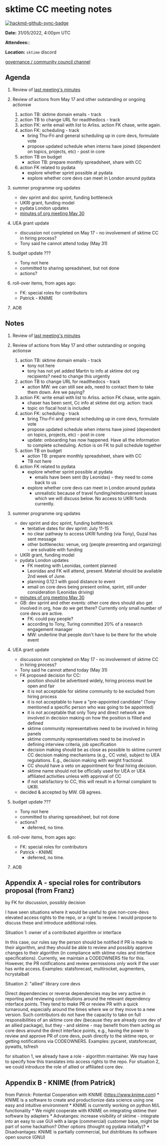 # sktime CC meeting notes

[![hackmd-github-sync-badge](https://hackmd.io/y1OcL1QMQLiZjRwVB0t0RQ/badge)](https://hackmd.io/y1OcL1QMQLiZjRwVB0t0RQ)

**Date:** 
31/05/2022, 4:00pm UTC

**Attendees:**: 

**Location:** `sktime` discord

[governance / community council channel](https://discord.com/channels/723500657255907408/875425974345416734)

## Agenda

1. Review of [last meeting's minutes](https://github.com/sktime/community-org/tree/main/community_council/previous_meetings)


2. Review of actions from May 17 and other outstanding or ongoing actionsw
    1. action TB: sktime domain emails - track
    2. action TB to change URL for readthedocs - track
    3. action FK: write email with list to Arliss. action FK chase, write again.
    4. action FK: scheduling - track
        * bring Thu-Fri and general scheduling up in core devs, formulate vote
        * propose updated schedule when interns have joined (dependent on topics, projects, etc) - post in core 
    5. action TB on budget
        * action TB: prepare monthly spreadsheet, share with CC
    6. action FK related to pydata
        * explore whether sprint possible at pydata
        * explore whether core devs can meet in London around pydata

3. summer programme org updates
    * dev sprint and doc sprint, funding bottleneck
    * UKRI grant, funding model
    * pydata London updates
    * [minutes of org meeting May 30](https://github.com/sktime/community-org/blob/main/community_team/previous_meetings/20220530-meeting.md)

4. UEA grant update
    * discussion not completed on May 17 - no involvement of sktime CC in hiring process?
    * Tony said he cannot attend today (May 31)

5. budget update ???
    * Tony not here
    * committed to sharing spreadsheet, but not done
    * actions?

6. roll-over items, from ages ago:
    * FK: special roles for contributors
    * Patrick - KNIME

7. AOB

## Notes


1. Review of [last meeting's minutes](https://github.com/sktime/community-org/tree/main/community_council/previous_meetings)


2. Review of actions from May 17 and other outstanding or ongoing actionsw
    1. action TB: sktime domain emails - track
        * tony not here
        * tony has not yet added Martin to info at sktime dot org recipients? need to change this urgently
    3. action TB to change URL for readthedocs - track
        * action MW: we can still see ads, need to contact them to take them down. Are we paying?
    4. action FK: write email with list to Arliss. action FK chase, write again.
        * chaser has been sent, Cc info at sktime dot org. action: track
        * topic on fiscal host is included
    6. action FK: scheduling - track
        * bring Thu-Fri and general scheduling up in core devs, formulate vote
        * propose updated schedule when interns have joined (dependent on topics, projects, etc) - post in core 
        * update: onboarding has now happened. Have all the information to complete scheduling. Action is on FK to pull schedule together
    7. action TB on budget
        * action TB: prepare monthly spreadsheet, share with CC
        * TB not here
    8. action FK related to pydata
        * explore whether sprint possible at pydata
            * emails have been sent (by Leonidas) - they need to come back to us
        * explore whether core devs can meet in London around pydata
            * unrealistic because of travel funding/reimbursement issues which we will discuss below. No access to UKRI funds currently.


3. summer programme org updates
    * dev sprint and doc sprint, funding bottleneck
        * tentative dates for dev sprint: July 11-15
        * no clear pathway to access UKRI funding (via Tony), Guzal has sent message
        * other bottlenecks: venue, org (people presenting and organizing) - are solvable with funding
    * UKRI grant, funding model
    * pydata London updates
        * FK meeting with Leonidas, content planned
        * Leonidas and FK will attend, present. Material should be available 2nd week of June.
        * planning 0.12.1 with good distance to event
        * email on core devs being present online, sprint, still under consideration (Leonidas driving)
    * [minutes of org meeting May 30](https://github.com/sktime/community-org/blob/main/community_team/previous_meetings/20220530-meeting.md)
    * GB: dev sprint and other events: other core devs should also get involved in org, how do we get there? Currently only small number of core devs are active.
        * FK: could pay people?
        * according to Tony, Turing committed 20% of a research engagement manager
        * MW: underline that people don't have to be there for the whole event


4. UEA grant update
    * discussion not completed on May 17 - no involvement of sktime CC in hiring process?
    * Tony said he cannot attend today (May 31)
    * FK proposed decision for CC:
        * position should be advertised widely, hiring process must be open and fair
        * it is not acceptable for sktime community to be excluded from hiring process
        * it is not acceptable to have a "pre-appointed candidate" (Tony mentioned a specific person who was going to be appointed)
        * it is not acceptable that only Tony and direct network are involved in decision making on how the position is filled and defined
        * sktime community representatives need to be involved in hiring panels
        * sktime community representatives need to be involved in defining interview criteria, job specification
        * decision making should be as close as possible to sktime current CC decision making mechanisms (e.g., CC vote), subject to UEA regulations. E.g., decision making with weight fractional.
        * CC should have a veto on appointment for final hiring decision.
        * sktime name should not be officially used for UEA or UEA affiliated activities unless with approval of CC
        * if not satisfactory to CC, this will result in a formal complaint to UKRI.
    * decided & accepted by MW. GB agrees.

5. budget update ???
    * Tony not here
    * committed to sharing spreadsheet, but not done
    * actions?
        * deferred, no time.

6. roll-over items, from ages ago:
    * FK: special roles for contributors
    * Patrick - KNIME
        * deferred, no time.

7. AOB



## Appendix A - special roles for contributors proposal (from Franz)

by FK for discussion, possibly decision

I have seen situations where it would be useful to give non-core-devs elevated access rights to the repo, or a right to review.
I would propose to discuss these and introduce additional roles.

Situation 1: owner of a contributed algorithm or interface

In this case, our rules say the person should be notified if PR is made to their algorithm, and they should be able to review and possibly approve changes to their algorithm (in compliance with sktime rules and interface specifications). Currently, we maintain a CODEOWNERS file for this.
However, the PR notifications and review permissions only work if the user has write access.
Examples: statsforecast, multirocket, augmenters, hcrystalball

Situation 2: "allied" library core devs

Direct dependencies or reverse dependencies may be very active in reporting and reviewing contributions around the relevant dependency interface points. They tend to make PR or review PR with a quick turnaround, especially around the times where we or they move to a new version. Such contributors do not have the capacity to take on full responsibilities of an sktime core dev (because they are already core dev of an allied package), but they - and sktime - may benefit from them acting as core devs around the direct interface points, e.g., having the power to review and approve PR of core devs, push directly to the sktime repo, or getting notifications via CODEOWNERS.
Examples: pycaret, statsforecast, pywatts, tsfresh

for situation 1, we already have a role - algorithm maintainer. We may have to specify how this translates into access rights to the repo.
For situation 2, we could introduce the role of allied or affiliated core dev.


## Appendix B - KNIME (from Patrick)

from Patrick: Potential Cooperation with KNIME (https://www.knime.com)
    * KNIME is a software to create and productionize data science using one easy and intuitive environment
    * KNIME is currently working on python M/L functionality 
    * We might cooperate with KNIME on integrating sktime their software by adapters
    * Advatanges: increase visibility of sktime - integrate into an easy to use GUI with a large (commercial) customer base, might be part of some hackathon? Other options (thought og pydata initially)?
    * Disadvantages: KNIME is partially commercial, but distribtues its software open source (GNU)
